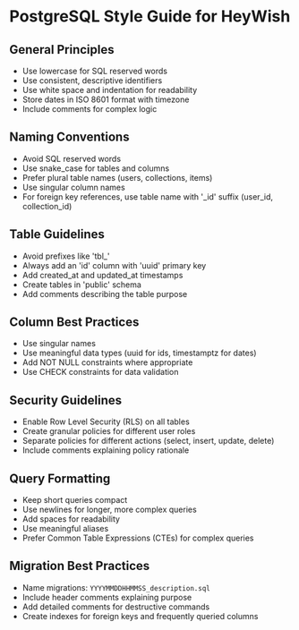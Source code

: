 # PostgreSQL Style Guide for HeyWish

## General Principles
- Use lowercase for SQL reserved words
- Use consistent, descriptive identifiers
- Use white space and indentation for readability
- Store dates in ISO 8601 format with timezone
- Include comments for complex logic

## Naming Conventions
- Avoid SQL reserved words
- Use snake_case for tables and columns
- Prefer plural table names (users, collections, items)
- Use singular column names
- For foreign key references, use table name with '_id' suffix (user_id, collection_id)

## Table Guidelines
- Avoid prefixes like 'tbl_'
- Always add an 'id' column with 'uuid' primary key
- Add created_at and updated_at timestamps
- Create tables in 'public' schema
- Add comments describing the table purpose

## Column Best Practices
- Use singular names
- Use meaningful data types (uuid for ids, timestamptz for dates)
- Add NOT NULL constraints where appropriate
- Use CHECK constraints for data validation

## Security Guidelines
- Enable Row Level Security (RLS) on all tables
- Create granular policies for different user roles
- Separate policies for different actions (select, insert, update, delete)
- Include comments explaining policy rationale

## Query Formatting
- Keep short queries compact
- Use newlines for longer, more complex queries
- Add spaces for readability
- Use meaningful aliases
- Prefer Common Table Expressions (CTEs) for complex queries

## Migration Best Practices
- Name migrations: `YYYYMMDDHHMMSS_description.sql`
- Include header comments explaining purpose
- Add detailed comments for destructive commands
- Create indexes for foreign keys and frequently queried columns